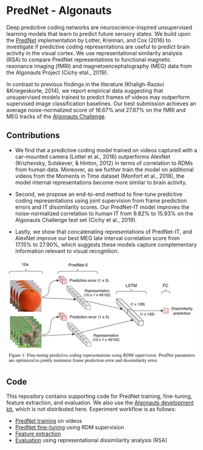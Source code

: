 # PredNet - Algonauts
Deep predictive coding networks are neuroscience-inspired unsupervised 
learning models that learn to predict future sensory states. We build upon the 
[PredNet](https://coxlab.github.io/prednet/) implementation by 
Lotter, Kreiman, and Cox (2016) to investigate if predictive coding 
representations are useful to predict brain activity in the visual cortex. 
We use representational similarity analysis (RSA) to compare PredNet 
representations to functional magnetic resonance imaging (fMRI) and 
magnetoencephalography (MEG) data from the Algonauts Project (Cichy etal., 2019).  

In contrast to previous findings in the literature (Khaligh-Razavi &Kriegeskorte, 2014), 
we report empirical data suggesting that unsupervised models trained to predict frames 
of videos may outperform supervised image classification baselines. 
Our best submission achieves an average noise-normalized score of 16.67% 
and 27.67% on the fMRI and MEG tracks of the 
[Algonauts Challenge](http://algonauts.csail.mit.edu/challenge.html).

## Contributions

* We find that a predictive coding model trained on videos captured with 
a car-mounted camera (Lotter et al., 2016) outperforms AlexNet 
(Krizhevsky, Sutskever, & Hinton, 2012) in terms of correlation to RDMs 
from human data. Moreover, as we further train the model on additional videos 
from the Moments in Time dataset (Monfort et al., 2018), the model internal 
representations become more similar to brain activity. 

* Second, we propose an end-to-end method to fine-tune predictive coding 
representations using joint supervision from frame prediction errors and 
IT dissimilarity scores. Our PredNet-IT model improves the noise-normalized 
correlation to human IT from 9.82% to 15.93% on the Algonauts Challenge test 
set (Cichy et al., 2019).

* Lastly, we show that concatenating representations of PredNet-IT, and 
AlexNet improve our best MEG late interval correlation score from 17.15% to 
27.90%, which suggests these models capture complementary information relevant 
to visual recognition.

<p align="center">
  <img width="700" src="./images/prednet-it.png">
</p>

## Code

This repository contains supporting code for PredNet training, fine-tuning, 
feature extraction, and evaluation. We also use the [Algonauts development kit](http://algonauts.csail.mit.edu/challenge.html), 
which is not distributed here. Experiment workflow is as follows:
 
* [PredNet training](./prednet_train.ipynb) on videos
* [PredNet fine-tuning](./prednet_finetune.ipynb) using RDM supervision
* [Feature extraction](./prednet_features.ipynb)
* [Evaluation](./prednet_evaluation.ipynb) using representational dissimilarity analysis (RSA) 